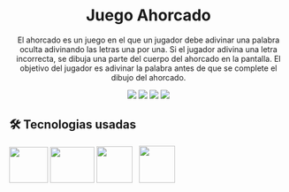 <div align="center" >

# Juego Ahorcado

El ahorcado es un juego en el que un jugador debe adivinar una palabra oculta adivinando las letras una por una. Si el jugador adivina una letra incorrecta, se dibuja una parte del cuerpo del ahorcado en la pantalla. El objetivo del jugador es adivinar la palabra antes de que se complete el dibujo del ahorcado.

</div>

<div align="center" >
<img src="https://img.shields.io/github/stars/jaenfigueroa/juego-ahorcado">
<img src="https://img.shields.io/github/forks/jaenfigueroa/juego-ahorcado">
<img src="https://img.shields.io/github/issues-pr/jaenfigueroa/juego-ahorcado">
<img src="https://img.shields.io/github/issues/jaenfigueroa/juego-ahorcado">

</div>

## 🛠️ Tecnologias usadas

<div align="left" >
  <img src="https://camo.githubusercontent.com/c61346fb6ea6a25b03315c7a3655fdf3f0368efed773cc2cf393b3ff26a4a8d2/68747470733a2f2f63646e2e776f726c64766563746f726c6f676f2e636f6d2f6c6f676f732f68746d6c2d312e737667" width="70px" height="65px" />
  <img src="https://upload.wikimedia.org/wikipedia/commons/6/62/CSS3_logo.svg" width="80px" height="65px" /> 
  <img src="https://user-images.githubusercontent.com/25181517/183890598-19a0ac2d-e88a-4005-a8df-1ee36782fde1.png" width="65px" height="66px" />  &nbsp;
  <img src="https://user-images.githubusercontent.com/25181517/187955005-f4ca6f1a-e727-497b-b81b-93fb9726268e.png" width="65px" height="67px" />
</div>

<!-- ##  🔠 Fuente de texto

- Lato - https://fonts.google.com/specimen/Lato?vfquery=lato&query=lato

## 🎨 Paleta de colores

<div>
<img src="https://via.placeholder.com/200x50/20232A/FFF/?text=20232A" style="width: 120px">
<img src="https://via.placeholder.com/200x50/282C34/FFF/?text=282C34" style="width: 120px">
<img src="https://via.placeholder.com/200x50/D1D1D1/000000/?text=D1D1D1" style="width: 120px">
<img src="https://via.placeholder.com/200x50/FFFFFF/000000/?text=FFFFFF" style="width: 120px">
<img src="https://via.placeholder.com/200x50/61DAFB/000000/?text=61DAFB" style="width: 120px">
</div>

## 🌐 Sitio web

Puedes ver el resultado [aqui](https://jaenfigueroa.github.io/text-encriptor/).

<img src="https://octodex.github.com/images/welcometocat.png" style="width: 25%"> -->